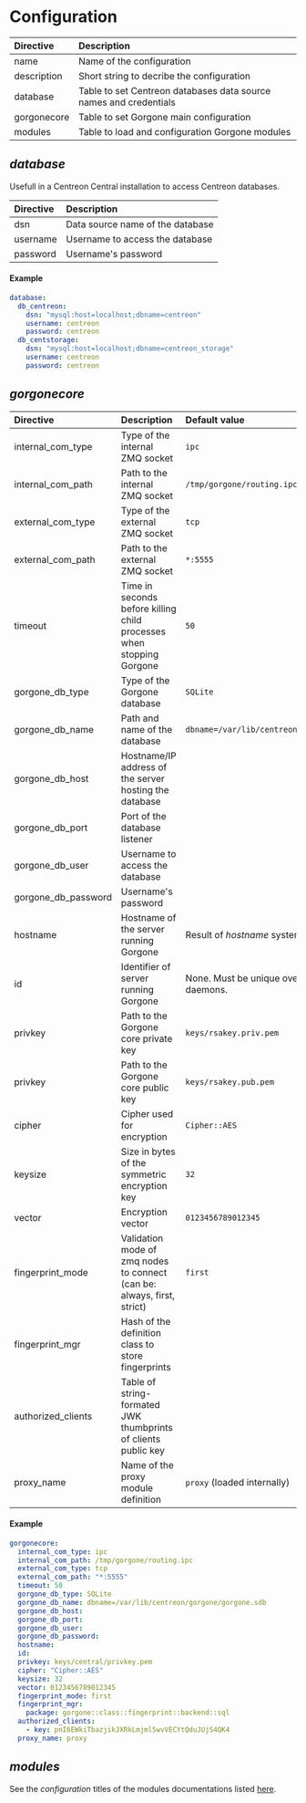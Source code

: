 # Configuration

| Directive | Description |
| :- | :- |
| name | Name of the configuration |
| description | Short string to decribe the configuration |
| database | Table to set Centreon databases data source names and credentials  |
| gorgonecore | Table to set Gorgone main configuration |
| modules | Table to load and configuration Gorgone modules |

## *database*

Usefull in a Centreon Central installation to access Centreon databases.

| Directive | Description |
| :- | :- |
| dsn | Data source name of the database |
| username | Username to access the database |
| password | Username's password |

#### Example

```yaml
database:
  db_centreon:
    dsn: "mysql:host=localhost;dbname=centreon"
    username: centreon
    password: centreon
  db_centstorage:
    dsn: "mysql:host=localhost;dbname=centreon_storage"
    username: centreon
    password: centreon
```

## *gorgonecore*

| Directive | Description | Default value
| :- | :- | :- |
| internal_com_type | Type of the internal ZMQ socket | `ipc` |
| internal_com_path | Path to the internal ZMQ socket | `/tmp/gorgone/routing.ipc` |
| external_com_type | Type of the external ZMQ socket | `tcp` |
| external_com_path | Path to the external ZMQ socket | `*:5555` |
| timeout | Time in seconds before killing child processes when stopping Gorgone | `50` |
| gorgone_db_type | Type of the Gorgone database | `SQLite` |
| gorgone_db_name | Path and name of the database | `dbname=/var/lib/centreon/gorgone/gorgone.sdb` |
| gorgone_db_host | Hostname/IP address of the server hosting the database |  |
| gorgone_db_port | Port of the database listener |  |
| gorgone_db_user | Username to access the database |  |
| gorgone_db_password | Username's password |  |
| hostname | Hostname of the server running Gorgone | Result of *hostname* system function. |
| id | Identifier of server running Gorgone | None. Must be unique over all Gorgone daemons. |
| privkey | Path to the Gorgone core private key | `keys/rsakey.priv.pem` |
| privkey | Path to the Gorgone core public key | `keys/rsakey.pub.pem` |
| cipher | Cipher used for encryption | `Cipher::AES` |
| keysize | Size in bytes of the symmetric encryption key | `32` |
| vector | Encryption vector | `0123456789012345` |
| fingerprint_mode | Validation mode of zmq nodes to connect (can be: always, first, strict) | `first` |
| fingerprint_mgr | Hash of the definition class to store fingerprints | |
| authorized_clients | Table of string-formated JWK thumbprints of clients public key |  |
| proxy_name | Name of the proxy module definition | `proxy` (loaded internally) |

#### Example

```yaml
gorgonecore:
  internal_com_type: ipc
  internal_com_path: /tmp/gorgone/routing.ipc
  external_com_type: tcp
  external_com_path: "*:5555"
  timeout: 50
  gorgone_db_type: SQLite
  gorgone_db_name: dbname=/var/lib/centreon/gorgone/gorgone.sdb
  gorgone_db_host:
  gorgone_db_port:
  gorgone_db_user:
  gorgone_db_password:
  hostname:
  id:
  privkey: keys/central/privkey.pem
  cipher: "Cipher::AES"
  keysize: 32
  vector: 0123456789012345
  fingerprint_mode: first
  fingerprint_mgr:
    package: gorgone::class::fingerprint::backend::sql
  authorized_clients:
    - key: pnI6EWkiTbazjikJXRkLmjml5wvVECYtQduJUjS4QK4
  proxy_name: proxy
```

## *modules*

See the *configuration* titles of the modules documentations listed [here](../docs/modules.md).
